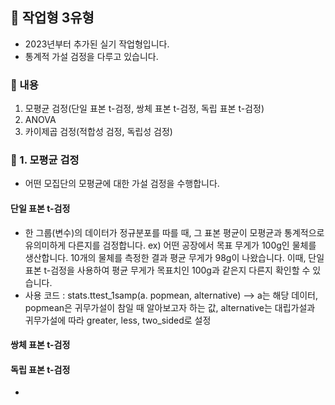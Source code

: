 ## 🍧 작업형 3유형
- 2023년부터 추가된 실기 작업형입니다.
- 통계적 가설 검정을 다루고 있습니다.
### 🍧 내용
1. 모평균 검정(단일 표본 t-검정, 쌍체 표본 t-검정, 독립 표본 t-검정)
2. ANOVA
3. 카이제곱 검정(적합성 검정, 독립성 검정)
### 🍧 1. 모평균 검정
- 어떤 모집단의 모평균에 대한 가설 검정을 수행합니다. 
#### 단일 표본 t-검정
- 한 그룹(변수)의 데이터가 정규분포를 따를 때, 그 표본 평균이 모평균과 통계적으로 유의미하게 다른지를 검정합니다.
  ex) 어떤 공장에서 목표 무게가 100g인 물체를 생산합니다. 10개의 물체를 측정한 결과 평균 무게가 98g이 나왔습니다. 이때, 단일표본 t-검정을 사용하여 평균 무게가 목표치인 100g과 같은지 다른지 확인할 수 있습니다.
- 사용 코드 : stats.ttest_1samp(a. popmean, alternative) --> a는 해당 데이터, popmean은 귀무가설이 참일 때 알아보고자 하는 값, alternative는 대립가설과 귀무가설에 따라 greater, less, two_sided로 설정
#### 쌍체 표본 t-검정
#### 독립 표본 t-검정
- 
